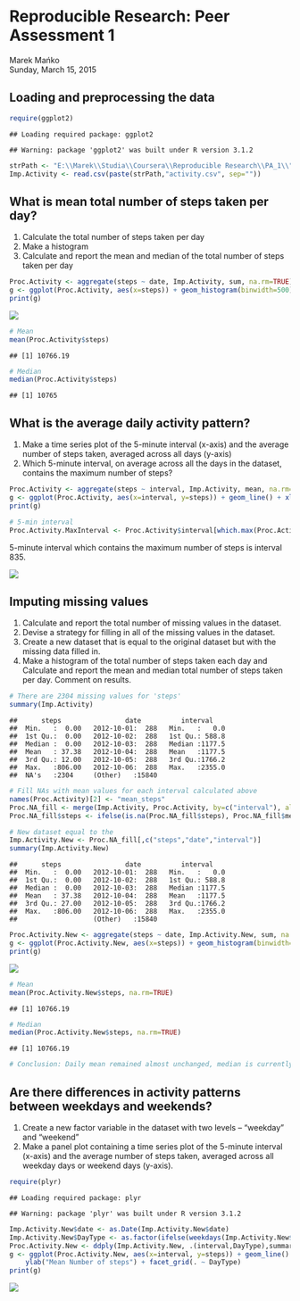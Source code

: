 # Reproducible Research: Peer Assessment 1
Marek Mańko  
Sunday, March 15, 2015  

## Loading and preprocessing the data


```r
require(ggplot2)
```

```
## Loading required package: ggplot2
```

```
## Warning: package 'ggplot2' was built under R version 3.1.2
```

```r
strPath <- "E:\\Marek\\Studia\\Coursera\\Reproducible Research\\PA_1\\"
Imp.Activity <- read.csv(paste(strPath,"activity.csv", sep=""))
```

## What is mean total number of steps taken per day?
1. Calculate the total number of steps taken per day
2. Make a histogram
3. Calculate and report the mean and median of the total number of steps taken per day

```r
Proc.Activity <- aggregate(steps ~ date, Imp.Activity, sum, na.rm=TRUE)
g <- ggplot(Proc.Activity, aes(x=steps)) + geom_histogram(binwidth=500)
print(g)
```

![](PA1_template_files/figure-html/unnamed-chunk-2-1.png) 

```r
# Mean
mean(Proc.Activity$steps)
```

```
## [1] 10766.19
```

```r
# Median
median(Proc.Activity$steps)
```

```
## [1] 10765
```

## What is the average daily activity pattern?
1. Make a time series plot of the 5-minute interval (x-axis) and the average number of steps taken, averaged across all days (y-axis)
2. Which 5-minute interval, on average across all the days in the dataset, contains the maximum number of steps?

```r
Proc.Activity <- aggregate(steps ~ interval, Imp.Activity, mean, na.rm=TRUE)
g <- ggplot(Proc.Activity, aes(x=interval, y=steps)) + geom_line() + xlab("Time interval") + ylab("Mean Number of steps")
print(g)

# 5-min interval
Proc.Activity.MaxInterval <- Proc.Activity$interval[which.max(Proc.Activity$steps)]
```
5-minute interval which contains the maximum number of steps is interval 835.

![](PA1_template_files/figure-html/unnamed-chunk-3-1.png) 

## Imputing missing values
1. Calculate and report the total number of missing values in the dataset.
2. Devise a strategy for filling in all of the missing values in the dataset.
3. Create a new dataset that is equal to the original dataset but with the missing data filled in.
4. Make a histogram of the total number of steps taken each day and Calculate and report the mean and median total number of steps taken per day. Comment on results.

```r
# There are 2304 missing values for 'steps'
summary(Imp.Activity)
```

```
##      steps                date          interval     
##  Min.   :  0.00   2012-10-01:  288   Min.   :   0.0  
##  1st Qu.:  0.00   2012-10-02:  288   1st Qu.: 588.8  
##  Median :  0.00   2012-10-03:  288   Median :1177.5  
##  Mean   : 37.38   2012-10-04:  288   Mean   :1177.5  
##  3rd Qu.: 12.00   2012-10-05:  288   3rd Qu.:1766.2  
##  Max.   :806.00   2012-10-06:  288   Max.   :2355.0  
##  NA's   :2304     (Other)   :15840
```

```r
# Fill NAs with mean values for each interval calculated above
names(Proc.Activity)[2] <- "mean_steps"
Proc.NA_fill <- merge(Imp.Activity, Proc.Activity, by=c("interval"), all.x=TRUE)
Proc.NA_fill$steps <- ifelse(is.na(Proc.NA_fill$steps), Proc.NA_fill$mean_steps, Proc.NA_fill$steps)

# New dataset equal to the 
Imp.Activity.New <- Proc.NA_fill[,c("steps","date","interval")]
summary(Imp.Activity.New)
```

```
##      steps                date          interval     
##  Min.   :  0.00   2012-10-01:  288   Min.   :   0.0  
##  1st Qu.:  0.00   2012-10-02:  288   1st Qu.: 588.8  
##  Median :  0.00   2012-10-03:  288   Median :1177.5  
##  Mean   : 37.38   2012-10-04:  288   Mean   :1177.5  
##  3rd Qu.: 27.00   2012-10-05:  288   3rd Qu.:1766.2  
##  Max.   :806.00   2012-10-06:  288   Max.   :2355.0  
##                   (Other)   :15840
```

```r
Proc.Activity.New <- aggregate(steps ~ date, Imp.Activity.New, sum, na.rm=TRUE)
g <- ggplot(Proc.Activity.New, aes(x=steps)) + geom_histogram(binwidth=500)
print(g)
```

![](PA1_template_files/figure-html/unnamed-chunk-4-1.png) 

```r
# Mean
mean(Proc.Activity.New$steps, na.rm=TRUE)
```

```
## [1] 10766.19
```

```r
# Median
median(Proc.Activity.New$steps, na.rm=TRUE)
```

```
## [1] 10766.19
```

```r
# Conclusion: Daily mean remained almost unchanged, median is currently equal to mean.
```

## Are there differences in activity patterns between weekdays and weekends?
1. Create a new factor variable in the dataset with two levels – “weekday” and “weekend”
2. Make a panel plot containing a time series plot of the 5-minute interval (x-axis) and the average number of steps taken, averaged across all weekday days or weekend days (y-axis).

```r
require(plyr)
```

```
## Loading required package: plyr
```

```
## Warning: package 'plyr' was built under R version 3.1.2
```

```r
Imp.Activity.New$date <- as.Date(Imp.Activity.New$date)
Imp.Activity.New$DayType <- as.factor(ifelse(weekdays(Imp.Activity.New$date) %in% c("sobota","niedziela"),"weekend", "weekday"))
Proc.Activity.New <- ddply(Imp.Activity.New, .(interval,DayType),summarize, steps = mean(steps))
g <- ggplot(Proc.Activity.New, aes(x=interval, y=steps)) + geom_line() + xlab("Time interval") + 
    ylab("Mean Number of steps") + facet_grid(. ~ DayType)
print(g)
```

![](PA1_template_files/figure-html/unnamed-chunk-5-1.png) 

